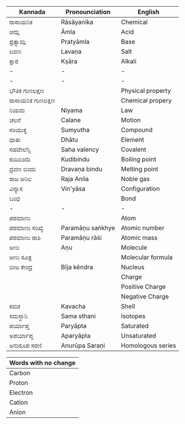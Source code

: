 | Kannada | Pronounciation| English |
|-|-|-|
|ರಾಸಾಯನಿಕ|Rāsāyanika|Chemical|
|ಆಮ್ಲ|Āmla|Acid|
|ಪ್ರತ್ಯಾಮ್ಲ|Pratyāmla|Base|
|ಲವಣ|Lavaṇa|Salt|
|ಕ್ಷಾರ|Kṣāra|Alkali|
|-|-|-|
|-|-|-|
|ಭೌತಿಕ ಗುಣಲಕ್ಷಣ || Physical property|
|ರಾಸಾಯನಿಕ ಗುಣಲಕ್ಷಣ || Chemical propery |
|ನಿಯಮ | Niyama |Law|
|ಚಲನೆ|Calane|Motion |
|ಸಂಯುಕ್ತ|Sumyutha | Compound|
|ಧಾತು|Dhātu| Element|
|ಸಹವೇಲೆನ್ಸಿ|Saha valency| Covalent|
|ಕುದಿಬಿಂದು|Kudibindu|Boiling point|
|ದ್ರವಣ ಬಿಂದು|Dravaṇa bindu|Melting point|
|ರಾಜ ಅನಿಲ | Raja Anila | Noble gas |
|ವಿನ್ಯಾಸ|Vin'yāsa|Configuration|
|ಬಂಧ| |Bond|
|-|-|-|
|ಪರಮಾಣು| | Atom |
|ಪರಮಾಣು ಸಂಖ್ಯೆ |Paramāṇu saṅkhye| Atomic number|
|ಪರಮಾಣು ರಾಶಿ |Paramāṇu rāśi| Atomic mass |
|ಅಣು |Aṇu| Molecule|
|ಅಣು ಸೂತ್ರ|| Molecular formula|
|ಬೀಜ ಕೇಂದ್ರ|Bīja kēndra| Nucleus|
| || Charge|
| || Positive Charge|
| || Negative Charge|
| ಕವಚ | Kavacha | Shell|
|ಸಮಸ್ಥಾನಿ| Sama sthani |Isotopes|
|ಪರ್ಯಾಪ್ತ|Paryāpta| Saturated|
|ಅಪರ್ಯಾಪ್ತ|Aparyāpta| Unsaturated|
|ಅನುರೂಪ ಸರಣಿ | Anurūpa Saraṇi |Homologous series|




|Words with no change|
|-|
|Carbon|
|Proton|
|Electron|
|Cation|
|Anion|

